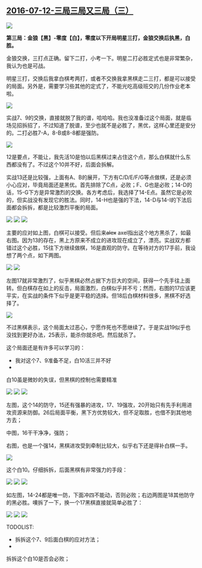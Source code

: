 ## [2016-07-12-三局三局又三局（三）][0]

![](http://imglf2.ph.126.net/pAPknVtsDE0SMW4Tn5iTng==/6631682392699285178.png)  

**第三局：金狼【黑】-零度【白】，零度以下开局明星三打，金狼交换后执黑，白胜。**

金狼交换，三打点正确。留下二打，小考一下。明星二打必胜定式也是非常繁杂，我认为也是可战。

明星三打，交换后我拿白棋考两打，或者不交换我拿黑棋走二三打，都是可以接受的局面。另外是，需要学习些其他的定式了，不能光吃高级班交的几份作业老本啦。

![](http://imglf0.ph.126.net/osUbjTBUwwt2evQr5eTtUg==/6631553749838835498.jpg)

实战7、9的交换，直接就脱了我的谱，哈哈哈。我也没准备过这个局面，就是临场见招拆招了，不过知道了脱谱，至少也就不是必胜了，黑优，这样心里还是安分的。二打必胜7-A，8-B或8-8都是强防。

![](http://imglf1.ph.126.net/GqD64nS8IMB7z7jn0o9lJw==/6631732970234153503.png)  

12是要点，不能让，我先活10是怕以后黑棋过来占住这个点，那么白棋就什么东西都没有了。不过这个10并不好，后面会拆解。

实战13还是比较强，上面有A、B的展开，下方有C/D/E/F/G等点做棋，还是必须小心应对，毕竟局面还是黑优。首先排除了C点，必败；F、G也是必败；14-D的话，15-G下方是异常激烈的交换。各方考虑后，我选择了14-E点。虽然它是必败的，但实战没有发现它的胜法。同时，14-H也是强的下法，14-D与14-I的下法后面都会拆拆，都是比较激烈平衡的局面。

![](http://imglf2.ph.126.net/Xic8efiALkqWpab6HVRtgQ==/6631561446420230009.jpg) ![](http://imglf1.ph.126.net/yxDM6SgOHG7ELM-bTZ3yHg==/6631765955582997844.jpg) ![](http://imglf1.ph.126.net/lHe_5EIY7dnNlkD0XKv-FA==/6631753860955096333.jpg)  

主要的应对如上图，白棋可以接受。但后来~~alex~~ axel指出这个地方黑杀了，如最右图。因为13的存在，黑上方原来不成立的进攻现在成立了，漂亮。实战双方都错过这个必胜，15往下方继续做棋，16是直观的防守。在等待对方的17手前，我设想了两个点，如下两图。  

![](http://imglf0.ph.126.net/ud3rQCJGBi6Thoi7YqEWUw==/6631825329210900081.jpg) ![](http://imglf1.ph.126.net/j4Wy_n2mg7f3FBC31fYODA==/6631830826769049076.jpg)  

左图17就非常激烈了，似乎黑棋必然占据下方巨大的空间，获得一个先手往上面转。但白棋存在如上的反击，局面激烈，白棋似乎并不亏；然而，右图的17应该更平实，在实战的条件下似乎是更平稳的选择。但18后白棋材料很多，黑棋不好选择了。

![](http://imglf2.ph.126.net/t1eoFK6drv38PseQvfzJDg==/6631558147885346912.jpg)

不过黑棋表示，这个局面太过恶心，宁愿作死也不愿继续了。于是实战19似乎也没找到更好办法，25表示，能杀你就杀吧。然后就杀了。

这个局面还是有许多可以学习的：

* 我对这个7、9准备不足，白10活三并不好
* 
白10虽是微妙的失误，但黑棋的控制也需要精准

![](http://imglf0.ph.126.net/ReNWUuB9iM0kYmdewQl-wA==/6631517465955120744.jpg) ![](http://imglf1.ph.126.net/DOCFyWSoDyHv0mBUYC4Wow==/6631563645443485342.png) ![](http://imglf0.ph.126.net/vN0VqXYPDZ_UhaPu1hhTRw==/6631453694280715875.png)  

左图，这个14的防守，15还有强暴的进攻，17、19强攻，20开始只有先手利用进攻资源来防御。26后局面平衡，黑下方优势较大，但不足取胜，也借不到其他地方去；

中图，16干干净净，强防；

右图，也是一个强14，黑棋进攻受到牵制比较大，似乎右下还是得补白棋一手。

![](http://imglf0.ph.126.net/MsnP6khVGIBTvAU_PFtKQg==/6631555948862091675.png)

这个白10。仔细拆拆，后面黑棋有非常强力的手段：

![](http://imglf1.ph.126.net/diQ_qoA-g_nXrD7fWblb1A==/6631486679629545934.png) ![](http://imglf0.ph.126.net/Qy_q7A_OVRngMELAbMhM8A==/6631820931164389407.png) ![](http://imglf2.ph.126.net/kYzCUw4a2YZBykap5EXqKA==/6631724174141142536.png)  

如左图，14-24都是唯一防，下面冲四不能动，否则必败；右边两图是18其他防守的黑必胜。噢拆了一下，换一个17黑棋直接就简单必胜了：

![](http://imglf1.ph.126.net/Ix6Gjz-gwQu9X8kHiCgvBA==/6631751661931841179.png) ![](http://imglf1.ph.126.net/BRyirvrY9OMuErj2CyegEw==/6631672497094638937.png) ![](http://imglf1.ph.126.net/VEu_xajTE_Ot0afmAxqX9g==/6631452594769088278.png)

TODOLIST:

* 拆拆这个7、9后面白棋的应对方法；
* 
拆拆这个白10是否会必败；



[0]: #